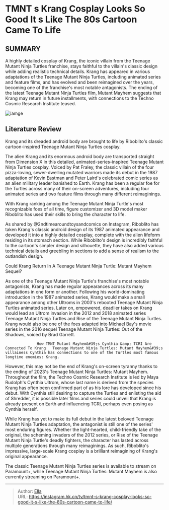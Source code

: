 # TMNT s Krang Cosplay Looks So Good It s Like The 80s Cartoon Came To Life


## SUMMARY 



  A highly detailed cosplay of Krang, the iconic villain from the Teenage Mutant Ninja Turtles franchise, stays faithful to the villain&#39;s classic design while adding realistic technical details.   Krang has appeared in various adaptations of the Teenage Mutant Ninja Turtles, including animated series and feature films, and has evolved and been reimagined over the years, becoming one of the franchise&#39;s most notable antagonists.   The ending of the latest Teenage Mutant Ninja Turtles film, Mutant Mayhem suggests that Krang may return in future installments, with connections to the Techno Cosmic Research Institute teased.  

![iamge](https://static1.srcdn.com/wordpress/wp-content/uploads/Teenage-Mutant-Ninja-Turtles-Krang.jpg)

## Literature Review
Krang and its dreaded android body are brought to life by Riboblito&#39;s classic cartoon-inspired Teenage Mutant Ninja Turtles cosplay.




The alien Krang and its enormous android body are transported straight from Dimension X in this detailed, animated-series-inspired Teenage Mutant Ninja Turtles cosplay. Voiced by Pat Fraley, the classic villain of the four pizza-loving, sewer-dwelling mutated warriors made its debut in the 1987 adaptation of Kevin Eastman and Peter Laird&#39;s celebrated comic series as an alien military leader banished to Earth. Krang has been a regular foe for the Turtles across many of their on-screen adventures, including four animated series and two feature films through many different reimaginings.




With Krang ranking among the Teenage Mutant Ninja Turtle&#39;s most recognizable foes of all time, figure customizer and 3D model maker Riboblito has used their skills to bring the character to life.


 

As shared by @2ndtimearoundtoysandcomics on Instagram, Riboblito has taken Krang&#39;s classic android design of its 1987 animated appearance and developed it into a highly detailed cosplay, complete with the alien lifeform residing in its stomach section. While Riboblito&#39;s design is incredibly faithful to the cartoon&#39;s simpler design and silhouette, they have also added various technical details and greebling in sections to add a sense of realism to the outlandish design.


 Could Krang Return In A Teenage Mutant Ninja Turtle: Mutant Mayhem Sequel? 
          




As one of the Teenage Mutant Ninja Turtle&#39;s franchise&#39;s most notable antagonists, Krang has made regular appearances across its many adaptations in one form or another. Following his world-dominating introduction in the 1987 animated series, Krang would make a small appearance among other Ultroms in 2003&#39;s rebooted Teenage Mutant Ninja Turtles animated series. Later on, empowered, deadlier takes on Krang would lead an Ultrom invasion in the 2012 and 2018 animated series Teenage Mutant Ninja Turtles and Rise of the Teenage Mutant Ninja Turtles. Krang would also be one of the foes adapted into Michael Bay&#39;s movie series in the 2016 sequel Teenage Mutant Ninja Turtles: Out of the Shadows, voiced by Brad Garrett.

                  How TMNT Mutant Mayhem&#39;s Cynthia &amp; TCRI Are Connected To Krang   Teenage Mutant Ninja Turtles: Mutant Mayhem&#39;s villainess Cynthia has connections to one of the Turtles most famous longtime enemies: Krang.    

However, this may not be the end of Krang&#39;s on-screen tyranny thanks to the ending of 2023&#39;s Teenage Mutant Ninja Turtles: Mutant Mayhem. Throughout the film, the Techno Cosmic Research Institute is led by Maya Rudolph&#39;s Cynthia Ultrom, whose last name is derived from the species Krang has often been confirmed part of as his lore has developed since his debut. With Cynthia still desiring to capture the Turtles and enlisting the aid of Shredder, it is possible later films and series could unveil that Krang is already present on Earth and influencing TCRI, perhaps even posing as Cynthia herself.




While Krang has yet to make its full debut in the latest beloved Teenage Mutant Ninja Turtles adaptation, the antagonist is still one of the series&#39; most enduring figures. Whether the light-hearted, child-friendly take of the original, the scheming invaders of the 2012 series, or Rise of the Teenage Mutant Ninja Turtle&#39;s deadly fighters, the character has lasted across multiple generations through many reimaginings. As such, Riboblito&#39;s impressive, large-scale Krang cosplay is a brilliant reimagining of Krang&#39;s original appearance.



The classic Teenage Mutant Ninja Turtles series is available to stream on Paramount&#43;, while Teenage Mutant Ninja Turtles: Mutant Mayhem is also currently streaming on Paramount&#43;.






---

> Author: [Ella](https://instagram.hk.cn/)  
> URL: https://instagram.hk.cn/tv/tmnt-s-krang-cosplay-looks-so-good-it-s-like-the-80s-cartoon-came-to-life/  

